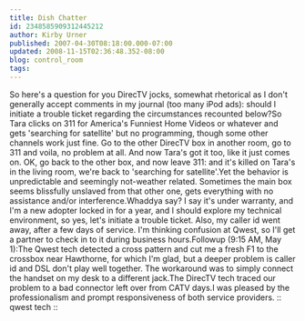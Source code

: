 ```yaml
---
title: Dish Chatter
id: 2348585909312445212
author: Kirby Urner
published: 2007-04-30T08:18:00.000-07:00
updated: 2008-11-15T02:36:48.352-08:00
blog: control_room
tags: 
---
```


So here's a question for you DirecTV jocks, somewhat rhetorical as I don't generally accept comments in my journal (too many iPod ads): should I initiate a trouble ticket regarding the circumstances recounted below?So Tara clicks on 311 for America's Funniest Home Videos or whatever and gets 'searching for satellite' but no programming, though some other channels work just fine. Go to the other DirecTV box in another room, go to 311 and voila, no problem at all. And now Tara's got it too, like it just comes on. OK, go back to the other box, and now leave 311: and it's killed on Tara's in the living room, we're back to 'searching for satellite'.Yet the behavior is unpredictable and seemingly not-weather related. Sometimes the main box seems blissfully unslaved from that other one, gets everything with no assistance and/or interference.Whaddya say? I say it's under warranty, and I'm a new adopter locked in for a year, and I should explore my technical environment, so yes, let's initiate a trouble ticket. Also, my caller id went away, after a few days of service. I'm thinking confusion at Qwest, so I'll get a partner to check in to it during business hours.Followup (9:15 AM, May 1):The Qwest tech detected a cross pattern and cut me a fresh F1 to the crossbox near Hawthorne, for which I'm glad, but a deeper problem is caller id and DSL don't play well together. The workaround was to simply connect the handset on my desk to a different jack.The DirecTV tech traced our problem to a bad connector left over from CATV days.I was pleased by the professionalism and prompt responsiveness of both service providers.[](https://blogger.googleusercontent.com/img/b/R29vZ2xl/AVvXsEgodqQg4UCsvh2oMeTw_cNrjZFbIV__I5E5ykdxM7pE66PVY_u6yEtbJE06P2PC_PjZgpdtvYf0w87JHhjKrJEwZ-DQozoFWPWB44AFnoluT_G9lKtQmCxWQXtx_uMT05V2tr7c/s1600-h/qwesttech.jpg) :: qwest tech ::